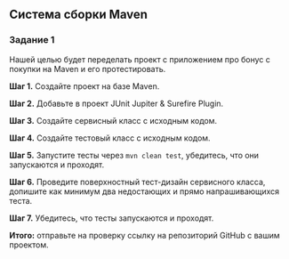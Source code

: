 ## Система сборки Maven
### Задание 1
Нашей целью будет переделать проект с приложением про бонус с покупки на Maven и его протестировать.

**Шаг 1.** Создайте проект на базе Maven.

**Шаг 2.** Добавьте в проект JUnit Jupiter & Surefire Plugin.

**Шаг 3.** Создайте сервисный класс с исходным кодом.

**Шаг 4.** Создайте тестовый класс с исходным кодом.

**Шаг 5.** Запустите тесты через `mvn clean test`, убедитесь, что они запускаются и проходят.

**Шаг 6.** Проведите поверхностный тест-дизайн сервисного класса, допишите как минимум два недостающих и прямо напрашивающихся теста.

**Шаг 7.** Убедитесь, что тесты запускаются и проходят.

**Итого:** отправьте на проверку ссылку на репозиторий GitHub с вашим проектом.